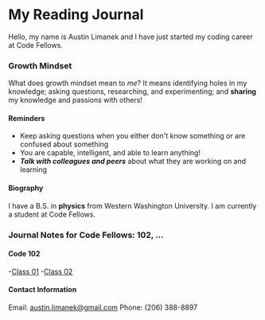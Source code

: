 # My Reading Journal

Hello, my name is Austin Limanek and I have just started my coding career at Code Fellows.

### Growth Mindset

What does growth mindset mean to *me*? It means identifying holes in my knowledge; asking questions, researching, and experimenting; and **sharing** my knowledge and passions with others!

#### Reminders

- Keep asking questions when you either don't know something or are confused about something
- You are capable, intelligent, and able to learn anything!
- ***Talk with colleagues and peers*** about what they are working on and learning

#### Biography

I have a B.S. in **physics** from Western Washington University. I am currently a student at Code Fellows.

### Journal Notes for Code Fellows: 102, ...

#### Code 102
  -[Class 01](austinlimanek.github.io/reading-notes/class01.md)
  -[Class 02](austinlimanek.github.io/reading-notes/class01.md)

#### Contact Information

Email: austin.limanek@gmail.com
Phone: (206) 388-8897





